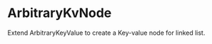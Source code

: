 ArbitraryKvNode
===============

Extend ArbitraryKeyValue to create a Key-value 
node for linked list.
